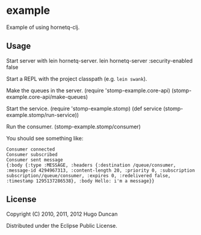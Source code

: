 # example

Example of using hornetq-clj.

## Usage

Start server with lein hornetq-server.
    lein hornetq-server :security-enabled false

Start a REPL with the project classpath (e.g. `lein swank`).

Make the queues in the server.
    (require 'stomp-example.core-api)
    (stomp-example.core-api/make-queues)

Start the service.
    (require 'stomp-example.stomp)
    (def service (stomp-example.stomp/run-service))

Run the consumer.
    (stomp-example.stomp/consumer)

You should see something like:

    Consumer connected
    Consumer subscribed
    Consumer sent message
    {:body {:type :MESSAGE, :headers {:destination /queue/consumer, :message-id 4294967313, :content-length 20, :priority 0, :subscription subscription//queue/consumer, :expires 0, :redelivered false, :timestamp 1295137286538}, :body Hello: i'm a message}}

## License

Copyright (C) 2010, 2011, 2012 Hugo Duncan

Distributed under the Eclipse Public License.
